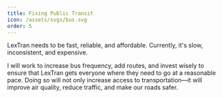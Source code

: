 ```yaml
---
title: Fixing Public Transit
icon: /assets/svgs/bus.svg
order: 5
---
```


LexTran needs to be fast, reliable, and affordable. Currently, it's slow, inconsistent, and expensive.

I will work to increase bus frequency, add routes, and invest wisely to ensure that LexTran gets everyone where they need to go at a reasonable pace. Doing so will not only increase access to transportation—it will improve air quality, reduce traffic, and make our roads safer.
